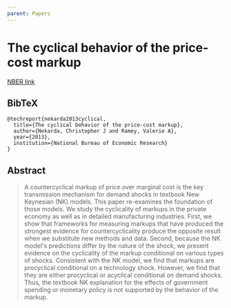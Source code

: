 ```yaml
---
parent: Papers
---
```


# The cyclical behavior of the price-cost markup

[NBER link](https://www.nber.org/papers/w19099)



## BibTeX
```
@techreport{nekarda2013cyclical,
  title={The cyclical behavior of the price-cost markup},
  author={Nekarda, Christopher J and Ramey, Valerie A},
  year={2013},
  institution={National Bureau of Economic Research}
}
```

## Abstract

> A countercyclical markup of price over marginal cost is the key transmission mechanism for demand shocks in textbook New Keynesian (NK) models. This paper re-examines the foundation of those models. We study the cyclicality of markups in the private economy as well as in detailed manufacturing industries. First, we show that frameworks for measuring markups that have produced the strongest evidence for countercyclicality produce the opposite result when we substitute new methods and data. Second, because the NK model's predictions differ by the nature of the shock, we present evidence on the cyclicality of the markup conditional on various types of shocks. Consistent with the NK model, we find that markups are procyclical conditional on a technology shock. However, we find that they are either procyclical or acyclical conditional on demand shocks. Thus, the textbook NK explanation for the effects of government spending or monetary policy is not supported by the behavior of the markup. 